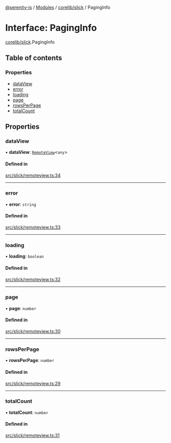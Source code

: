 [@serenity-is](../README.md) / [Modules](../modules.md) / [corelib/slick](../modules/corelib_slick.md) / PagingInfo

# Interface: PagingInfo

[corelib/slick](../modules/corelib_slick.md).PagingInfo

## Table of contents

### Properties

- [dataView](corelib_slick.PagingInfo.md#dataview)
- [error](corelib_slick.PagingInfo.md#error)
- [loading](corelib_slick.PagingInfo.md#loading)
- [page](corelib_slick.PagingInfo.md#page)
- [rowsPerPage](corelib_slick.PagingInfo.md#rowsperpage)
- [totalCount](corelib_slick.PagingInfo.md#totalcount)

## Properties

### dataView

• **dataView**: [`RemoteView`](../classes/corelib_slick.RemoteView.md)<`any`\>

#### Defined in

[src/slick/remoteview.ts:34](https://github.com/serenity-is/serenity/blob/master/packages/corelib/src/slick/remoteview.ts#L34)

___

### error

• **error**: `string`

#### Defined in

[src/slick/remoteview.ts:33](https://github.com/serenity-is/serenity/blob/master/packages/corelib/src/slick/remoteview.ts#L33)

___

### loading

• **loading**: `boolean`

#### Defined in

[src/slick/remoteview.ts:32](https://github.com/serenity-is/serenity/blob/master/packages/corelib/src/slick/remoteview.ts#L32)

___

### page

• **page**: `number`

#### Defined in

[src/slick/remoteview.ts:30](https://github.com/serenity-is/serenity/blob/master/packages/corelib/src/slick/remoteview.ts#L30)

___

### rowsPerPage

• **rowsPerPage**: `number`

#### Defined in

[src/slick/remoteview.ts:29](https://github.com/serenity-is/serenity/blob/master/packages/corelib/src/slick/remoteview.ts#L29)

___

### totalCount

• **totalCount**: `number`

#### Defined in

[src/slick/remoteview.ts:31](https://github.com/serenity-is/serenity/blob/master/packages/corelib/src/slick/remoteview.ts#L31)
